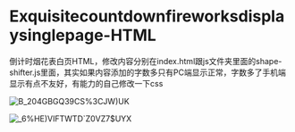# Exquisitecountdownfireworksdisplaysinglepage-HTML
倒计时烟花表白页HTML，修改内容分别在index.html跟js文件夹里面的shape-shifter.js里面，其实如果内容添加的字数多只有PC端显示正常，字数多了手机端显示有点不友好，有能力的自己修改一下css

![B_204GBGQ`39CS%`3CJW)UK](https://user-images.githubusercontent.com/120465132/222893812-562c4418-0ed2-4d1f-89ff-4ea178d88284.png)

![_6%HE)VIFTWTD`Z0VZ7$UYX](https://user-images.githubusercontent.com/120465132/222893817-70e6eed8-913a-4e39-983f-602067fa0af3.png)
